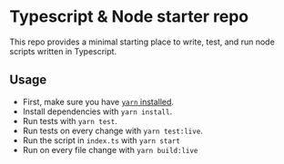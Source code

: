 # Typescript & Node starter repo

This repo provides a minimal starting place to write, test, and run node scripts written in Typescript.

## Usage

- First, make sure you have [`yarn` installed](https://yarnpkg.com/lang/en/docs/install/).
- Install dependencies with
  `yarn install`.
- Run tests with
  `yarn test`.
- Run tests on every change with
  `yarn test:live`.
- Run the script in `index.ts` with
  `yarn start`
- Run on every file change with
  `yarn build:live`
